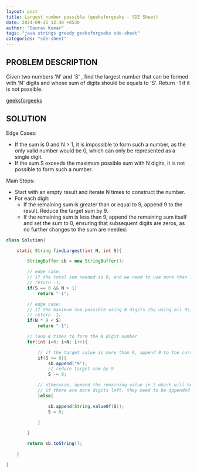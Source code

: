 ```yaml
---
layout: post
title: Largest number possible (geeksforgeeks - SDE Sheet)
date: 2024-09-21 12:40 +0530
author: "Gaurav Kumar"
tags: "java strings greedy geeksforgeeks sde-sheet"
categories: "sde-sheet"
---
```


## PROBLEM DESCRIPTION

Given two numbers 'N' and 'S' , find the largest number that can be formed with 'N' digits and whose sum of digits should be equals to 'S'. Return -1 if it is not possible.

[geeksforgeeks](https://www.geeksforgeeks.org/problems/largest-number-possible5028/1?page=8)

## SOLUTION

Edge Cases:

- If the sum is 0 and N > 1, it is impossible to form such a number, as the only valid number would be 0, which can only be represented as a single digit.
- If the sum S exceeds the maximum possible sum with N digits, it is not possible to form such a number.

Main Steps:

- Start with an empty result and iterate N times to construct the number.
- For each digit:
  - If the remaining sum is greater than or equal to 9, append 9 to the result. Reduce the target sum by 9.
  - If the remaining sum is less than 9, append the remaining sum itself and set the sum to 0, ensuring that subsequent digits are zeros, as no further changes to the sum are needed.

```java
class Solution{

    static String findLargest(int N, int S){

        StringBuffer sb = new StringBuffer();

        // edge case:
        // if the total sum needed is 0, and we need to use more than 1 digit
        // return -1;
        if(S == 0 && N > 1)
            return "-1";

        // edge case:
        // if the maximum sum possible using N digits (by using all 9s) is still less than target sum
        // return -1;
        if(N * 9 < S)
            return "-1";

        // loop N times to form the N digit number
        for(int i=0; i<N; i++){

            // if the target value is more than 9, append 9 to the current number
            if(S >= 9){
                sb.append("9");
                // reduce target sum by 9
                S -= 9;

            // otherwise, append the remaining value in S which will be lower than 9
            // if there are more digits left, they need to be appended as 0, so we set the S value to 0
            }else{

                sb.append(String.valueOf(S));
                S = 0;

            }

        }

        return sb.toString();

    }

}
```
